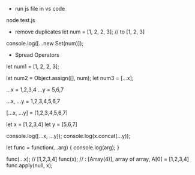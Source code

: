 - run js file in vs code

node test.js


- remove duplicates
let num = [1, 2, 2, 3]; // to [1, 2, 3]

console.log([...new Set(num)]);

- Spread Operators

let num1 = [1, 2, 2, 3];

let num2 = Object.assign([], num);
let num3 = [...x];

...x = 1,2,3,4
...y = 5,6,7

...x, ...y = 1,2,3,4,5,6,7

[...x, ...y] = [1,2,3,4,5,6,7]


let x = [1,2,3,4]
let y = [5,6,7]

console.log([...x, ...y]);
console.log(x.concat(...y));

let func = function(...arg) {
    console.log(arg);
}

func(...x); // [1,2,3,4]
func(x); // : [Array(4)], array of array, A[0] = [1,2,3,4]
func.apply(null, x);



